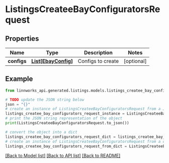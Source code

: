 # ListingsCreateeBayConfiguratorsRequest


## Properties

Name | Type | Description | Notes
------------ | ------------- | ------------- | -------------
**configs** | [**List[EbayConfig]**](EbayConfig.md) | Configs to create | [optional] 

## Example

```python
from linnworks_api.generated.listings.models.listings_createe_bay_configurators_request import ListingsCreateeBayConfiguratorsRequest

# TODO update the JSON string below
json = "{}"
# create an instance of ListingsCreateeBayConfiguratorsRequest from a JSON string
listings_createe_bay_configurators_request_instance = ListingsCreateeBayConfiguratorsRequest.from_json(json)
# print the JSON string representation of the object
print(ListingsCreateeBayConfiguratorsRequest.to_json())

# convert the object into a dict
listings_createe_bay_configurators_request_dict = listings_createe_bay_configurators_request_instance.to_dict()
# create an instance of ListingsCreateeBayConfiguratorsRequest from a dict
listings_createe_bay_configurators_request_from_dict = ListingsCreateeBayConfiguratorsRequest.from_dict(listings_createe_bay_configurators_request_dict)
```
[[Back to Model list]](../README.md#documentation-for-models) [[Back to API list]](../README.md#documentation-for-api-endpoints) [[Back to README]](../README.md)


